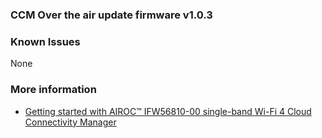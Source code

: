 ### CCM Over the air update firmware v1.0.3

### Known Issues
None

### More information

-   [Getting started with AIROC™ IFW56810-00 
single-band Wi-Fi 4 Cloud Connectivity Manager](https://www.infineon.com/dgdl/Infineon-AN234322_-_Getting_Started_with_AIROC_IFW56810_Single-band_Wi-Fi_4_Cloud_Connectivity_Manager-ApplicationNotes-v02_00-EN.pdf?fileId=8ac78c8c7e7124d1017e90db764f0c6b)




